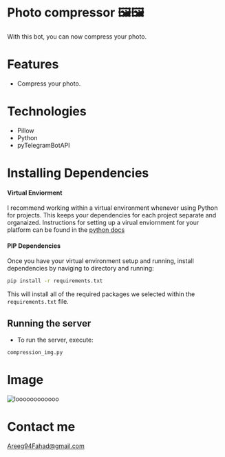 # Photo compressor 🖼️🖼️
With this bot, you can now compress your photo.

# Features
- Compress your photo.

# Technologies
- Pillow
- Python 
- pyTelegramBotAPI


# Installing Dependencies

#### Virtual Enviorment 

I recommend working within a virtual environment whenever using Python for projects. This keeps your dependencies for each project separate and organaized. Instructions for setting up a virual enviornment for your platform can be found in the [python docs](https://packaging.python.org/guides/installing-using-pip-and-virtual-environments/)

#### PIP Dependencies

Once you have your virtual environment setup and running, install dependencies by naviging to directory and running:

```bash
pip install -r requirements.txt
```

This will install all of the required packages we selected within the `requirements.txt` file.

## Running the server

- To run the server, execute:

```
compression_img.py
```

# Image
![loooooooooooo](https://user-images.githubusercontent.com/30151596/121789733-0eb8bc00-cbe1-11eb-9ff2-bdf233166532.jpg)

# Contact me 
Areeg94Fahad@gmail.com
